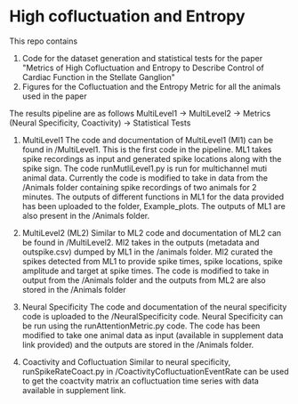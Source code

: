 # High cofluctuation and Entropy 
This repo contains 
1. Code for the dataset generation and statistical tests for the paper 
  "Metrics of High Cofluctuation and Entropy to Describe Control of Cardiac Function in the Stellate Ganglion"
2. Figures for the Cofluctuation and the Entropy Metric for all the animals used in the paper 


The results pipeline are as follows
 MultiLevel1 -> MultiLevel2 -> Metrics (Neural Specificity, Coactivity) -> Statistical Tests


1. MultiLevel1
 The code and documentation of MultiLevel1 (Ml1) can be found in /MultiLevel1. This is the first code in the pipeline. ML1 takes spike recordings as input and generated spike locations along with the spike 
sign. The code runMutliLevel1.py is run for multichannel muti animal data. Currently the code is modified to take in data from the /Animals folder containing spike recordings of two animals for 2 minutes. 
The outputs of different functions in ML1 for the data provided has been uploaded to the folder, Example_plots. The outputs of ML1 are also present in the /Animals folder.

2. MultiLevel2 (ML2)
Similar to ML2 code and documentation of ML2 can be found in /MultiLevel2. Ml2 takes in the outputs (metadata and outspike.csv) dumped by ML1 in the /animals folder. Ml2 curated the spikes detected from ML1
to provide spike times, spike locations, spike amplitude and target at spike times. The code is modified to take in output from the /Animals folder and the outputs from ML2 are also stored in the /Animals 
folder

3.  Neural Specificity 
The code and documentation of the neural specificity code is uploaded to the /NeuralSpecificity code. Neural Specificity can be run using the runAttentionMetric.py code. The code has been modified to take one
animal data as input (available in supplement data link provided) and the outputs are stored in the /Animals folder. 

4. Coactivity and Cofluctuation 
Similar to neural specificity, runSpikeRateCoact.py in /CoactivityCofluctuationEventRate can be used to get the coactvity matrix an cofluctuation time series with data available in supplement link.   




